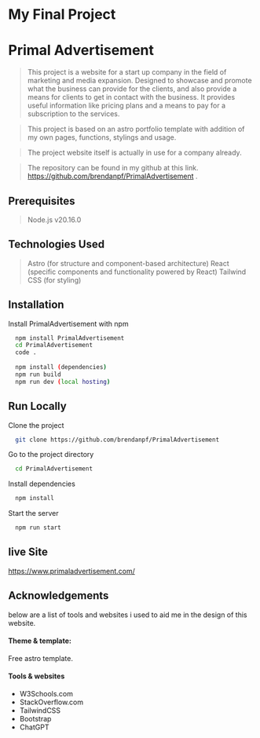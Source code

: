 
# My Final Project

# Primal Advertisement

>This project is a website for a start up company in the field of marketing and media expansion. Designed to showcase and promote what the business can provide for the clients, and also provide a means for clients to get in contact with the business. It provides useful information like pricing plans and a means to pay for a subscription to the services.

>This project is based on an astro portfolio template with addition of my own pages, functions, stylings and usage.

>The project website itself is actually in use for a company already.

>The repository can be found in my github at this link. https://github.com/brendanpf/PrimalAdvertisement .

## Prerequisites

>Node.js v20.16.0

## Technologies Used

>Astro (for structure and component-based architecture)
>React (specific components and functionality powered by React)
>Tailwind CSS (for styling)

## Installation

Install PrimalAdvertisement with npm

```bash
  npm install PrimalAdvertisement
  cd PrimalAdvertisement
  code .
  
  npm install (dependencies)
  npm run build
  npm run dev (local hosting)
```

## Run Locally

Clone the project

```bash
  git clone https://github.com/brendanpf/PrimalAdvertisement
```

Go to the project directory

```bash
  cd PrimalAdvertisement
```

Install dependencies

```bash
  npm install
```

Start the server

```bash
  npm run start
```


## live Site

https://www.primaladvertisement.com/


## Acknowledgements

below are a list of tools and websites i used to aid me in the design of this website.

#### Theme & template:

  Free astro template.

#### Tools & websites

 - W3Schools.com 
 - StackOverflow.com
 - TailwindCSS
 - Bootstrap
 - ChatGPT